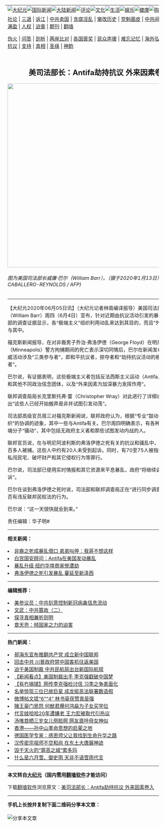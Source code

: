 <a name="1" id="1" target="_blank"></a><span id="1"></span>
<table align=center border="0"><tr><td colspan="2" VALIGN=TOP><a href="https://github.com/ymo2633/djy/blob/master/gb/nsc413.md#1"><img src="https://raw.githubusercontent.com/ymo2633/www/master/t/djy/1.jpg" title="大纪元"></a><a href="https://github.com/ymo2633/djy/blob/master/gb/n24hr.md#1"><img src="https://raw.githubusercontent.com/ymo2633/www/master/t/djy/3.jpg" title="国际新闻"></a><a href="https://github.com/ymo2633/djy/blob/master/gb/nsc413.md#1"><img src="https://raw.githubusercontent.com/ymo2633/www/master/t/djy/4.jpg" title="大陆新闻"></a><a href="https://github.com/ymo2633/djy/blob/master/gb/news392.md#1"><img src="https://raw.githubusercontent.com/ymo2633/www/master/t/djy/5.jpg" title="评论"></a><a href="https://github.com/ymo2633/djy/blob/master/gb/news2007.md#1"><img src="https://raw.githubusercontent.com/ymo2633/www/master/t/djy/6.jpg" title="文化"></a><a href="https://github.com/ymo2633/djy/blob/master/gb/news2008.md#1"><img src="https://raw.githubusercontent.com/ymo2633/www/master/t/djy/7.jpg" title="生活"></a><a href="https://github.com/ymo2633/djy/blob/master/gb/ncyule.md#1"><img src="https://raw.githubusercontent.com/ymo2633/www/master/t/djy/8.jpg" title="娱乐"></a><a href="https://github.com/ymo2633/djy/blob/master/gb/nsc1002.md#1"><img src="https://raw.githubusercontent.com/ymo2633/www/master/t/djy/9.jpg" title="健康"><a href="https://www.youlucky.com"><img src="https://raw.githubusercontent.com/ymo2633/www/master/t/djy/10.jpg" title="购物"></a><a href="https://donate.epochtimes.com/?utm_medium=epochtimes&utm_source=referral&utm_campaign=donate_button_djyarticleheader"><img src="https://raw.githubusercontent.com/ymo2633/www/master/t/djy/12.jpg" title="捐款"></a></td></tr>
<tr><td colspan="2" VALIGN=TOP><a target="_blank" href="https://github.com/ymo2633/djy/blob/master/gb/9p.md#1">社论</a> | <a target="_blank" href="https://github.com/ymo2633/djy/blob/master/gb/nf5657.md#1">三退</a> | <a target="_blank" href="https://github.com/ymo2633/djy/blob/master/gb/nf6124.md#1">诉江</a> | <a target="_blank" href="https://github.com/ymo2633/djy/blob/master/gb/nf1176117.md#1">中共卖国</a> | <a target="_blank" href="https://github.com/ymo2633/djy/blob/master/gb/nf5773.md#1">贪腐淫乱</a> | <a target="_blank" href="https://github.com/ymo2633/djy/blob/master/gb/nf1176115.md#1">窜改历史</a> | <a target="_blank" href="https://github.com/ymo2633/djy/blob/master/gb/nf1176107.md#1">党魁画皮</a> | <a target="_blank" href="https://github.com/ymo2633/djy/blob/master/gb/nf1320400.md#1">中共间谍</a> | <a target="_blank" href="https://github.com/ymo2633/djy/blob/master/gb/nf1176114.md#1">破坏传统</a> | <a target="_blank" href="https://github.com/ymo2633/ntdtv/blob/master/gb/prog447_1.md#1">恶贯满盈</a> | <a target="_blank" href="https://github.com/ymo2633/djy/blob/master/gb/ncid278.md#1">人权</a> | <a target="_blank" href="https://github.com/ymo2633/djy/blob/master/gb/nf1176111.md#1">迫害</a> | <a target="_blank" href="https://gitlab.com/szzdlab/mh-qikan/blob/master/README.md#1">期刊</a> | <a target="_blank" href="https://github.com/ymo2633/www/blob/master/README.md?zsrh#8">翻墙</a></p><p><a target="_blank" href="https://github.com/ymo2633/djy/blob/master/gb/nf5562.md#1">伪火</a> | <a target="_blank" href="https://github.com/ymo2633/djy/blob/master/gb/nf4378.md#1">问答</a> | <a target="_blank" href="https://github.com/ymo2633/djy/blob/master/gb/nf5792.md#1">剖析</a> | <a target="_blank" href="https://github.com/ymo2633/djy/blob/master/gb/nf5735.md#1">两岸比对</a> | <a target="_blank" href="https://github.com/ymo2633/djy/blob/master/gb/nf6119.md#1">各国褒奖</a> | <a target="_blank" href="https://github.com/ymo2633/djy/blob/master/gb/nf6120.md#1">民众声援</a> | <a target="_blank" href="https://github.com/ymo2633/djy/blob/master/gb/nf1188594.md#1">难忘记忆</a> | <a target="_blank" href="https://github.com/ymo2633/djy/blob/master/gb/nf3180.md#1">海外弘传</a> | <a target="_blank" href="https://github.com/ymo2633/djy/blob/master/gb/nf5410.md#1">万人上访</a> | <a target="_blank" href="https://github.com/ymo2633/ntdtv/blob/master/gb/prog1530_1.md#1">和平抗议</a> | <a target="_blank" href="https://github.com/ymo2633/djy/blob/master/gb/nf4386.md#1">支持</a> | <a target="_blank" href="https://github.com/ymo2633/djy/blob/master/gb/nf4389.md#1">真相</a> | <a target="_blank" href="https://github.com/ymo2633/djy/blob/master/gb/nf5790.md#1">圣缘</a> | <a target="_blank" href="https://github.com/ymo2633/djy/blob/master/gb/nf4786.md#1">神韵</a></td></tr>
<tr><td VALIGN=TOP width="626"><h2 align=center>美司法部长：Antifa劫持抗议 外来因素卷入</h2>
<img width="600" src="https://i.epochtimes.com/assets/uploads/2020/02/000_1NO5WU-600x400.jpg" />
<h6>图为美国司法部长威廉·巴尔（William Barr）。（摄于2020年1月13日）(ANDREW CABALLERO-REYNOLDS / AFP)
</h6>
<hr>
	<p>【大纪元2020年06月05日讯】（大纪元记者林南编译报导）<ahref="https://github.com/ymo2633/djy/blob/master/gb/tag/%E7%BE%8E%E5%9B%BD%E5%8F%B8%E6%B3%95%E9%83%A8%E9%95%BF.md#1">美国司法部长</a>威廉·<ahref="https://github.com/ymo2633/djy/blob/master/gb/tag/%E5%B7%B4%E5%B0%94.md#1">巴尔</a>（William Barr）周四（6月4日）宣布，针对近期由抗议活动引发的暴力事件，司法部的调查证据显示，各“<ahref="https://github.com/ymo2633/djy/blob/master/gb/tag/%E6%9E%81%E7%AB%AF%E4%B8%BB%E4%B9%89.md#1">极端主义</a>”组织利用动乱来达到其目的，而且“外来因素”也参与其中。</p>
<p>福克斯新闻报导，在对非裔男子乔治·<ahref="https://github.com/ymo2633/djy/blob/master/gb/tag/%E5%BC%97%E6%B4%9B%E4%BC%8A%E5%BE%B7.md#1">弗洛伊德</a>（George Floyd）在明尼阿波利斯（Minneapolis）警方拘捕期间的死亡表示深切同情后，<ahref="https://github.com/ymo2633/djy/blob/master/gb/tag/%E5%B7%B4%E5%B0%94.md#1">巴尔</a>在新闻发布会上说，示威活动涉及“三类参与者”，即和平抗议者，掠夺者和“劫持抗议活动的<ahref="https://github.com/ymo2633/djy/blob/master/gb/tag/%E6%9E%81%E7%AB%AF%E4%B8%BB%E4%B9%89.md#1">极端主义</a>煽动者”。</p>
<p>巴尔说，有证据表明，这些极端主义者包括反法西斯主义运动（Antifa，亦称安提法）和其他不同政治信念团体，以及“外来因素为加深暴力发挥作用”。</p>
<p>联邦调查局局长克里斯托弗·雷（Christopher Wray）对此进行了详细说明，并指出“这些人已经开始搬弄是非并试图引发动荡”。</p>
<p>司法部高级官员周三对福克斯新闻说，联邦政府认为，根据“专业”鼓动者“非常有组织”的协调的迹象，其中一些与Antifa有关。巴尔周四明确表示，有各种意识形态的极端分子“骚动”，其中包括无政府主义者和那些试图发动内战的人。</p>
<p>联邦官员说，在与明尼阿波利斯的<ahref="https://github.com/ymo2633/djy/blob/master/gb/tag/%E5%BC%97%E6%B4%9B%E4%BC%8A%E5%BE%B7.md#1">弗洛伊德</a>之死有关的抗议和骚乱中，华盛顿DC有一百多人被捕。这些人中约有20人未受到起诉。同时，有70至75人被指控犯有殴打、私闯民宅、破坏财产和其它侵权行为等罪行。</p>
<p>巴尔说，司法部已使用实时情报和其它资源来平息暴乱，政府“将继续调查、逮捕和起诉”。</p>
<p>巴尔在谈到弗洛伊德之死时说，司法部和联邦调查局正在“进行同步调查”，以查看是否有违反联邦民权法的行为。</p>
<p>巴尔说：“这一天很快就会到来。”</p>
<p>责任编辑：华子明#</p>
	
<hr>


<strong>相关新闻：</strong>
<li><a href="https://github.com/ymo2633/djy/blob/master/gb/20/6/1/n12152641.md#1">非裔之死成暴乱借口 弟弟叫停：我哥不想这样</a></li>
<li><a href="https://github.com/ymo2633/djy/blob/master/gb/20/6/1/n12153546.md#1">白宫国安顾问：Antifa在美国发动暴乱</a></li>
<li><a href="https://github.com/ymo2633/djy/blob/master/gb/20/6/2/n12154404.md#1">暴乱升级 纽约华埠商家惨遭劫</a></li>
<li><a href="https://github.com/ymo2633/djy/blob/master/gb/20/6/4/n12159575.md#1">弗洛伊德之死引发暴乱 蔓延至新泽西</a></li>
<hr>


<strong>编辑推荐：</strong>
<li><a href="https://github.com/onzhi266/djy/blob/master/gb/20/2/22/n11887949.md#1">美参议员：中共刻意控制新冠病毒信息流动</a></li>
<li><a href="https://github.com/tsiac2612/djy/blob/master/gb/18/1/2/n10015819.md#1" target="_blank">文武：中共篡政（二）</a></li><li><a href="https://github.com/ymo2633/djy/blob/master/gb/11/6/17/n3289382.md?dfh#1" target="_blank">探寻真相兼听则明</a></li><li><a href="https://github.com/tsiac2612/djy/blob/master/gb/19/6/29/n11353494.md#1" target="_blank">章天亮：倾国家之力的迫害</a></li>
<hr>

<strong>热门新闻：</strong>
<li><a href="https://github.com/ymo2633/djy/blob/master/gb/20/6/4/n12160534.md#1">郝海东宣布推翻共产党 成立新中国联邦</a></li>
<li><a href="https://github.com/ymo2633/djy/blob/master/gb/20/6/3/n12158407.md#1">回击中共 川普政府禁中国客机往返美国</a></li>
<li><a href="https://github.com/ymo2633/djy/blob/master/gb/20/6/4/n12159695.md#1">迫于美国制裁 中共民航局出台新国际航规</a></li>
<li><a href="https://github.com/ymo2633/djy/blob/master/gb/20/6/2/n12156207.md#1">【新闻看点】美国制裁出手 李克强戳破中国梦</a></li>
<li><a href="https://github.com/ymo2633/djy/blob/master/gb/20/6/3/n12158883.md#1">【有冇搞错】网传李克强检讨信 习李之争表面化</a></li>
<li><a href="https://github.com/ymo2633/djy/blob/master/gb/20/6/2/n12156141.md#1">名单惊现三位已故巨星 成龙挺恶法联署数造假</a></li>
<li><a href="https://github.com/ymo2633/djy/blob/master/gb/20/6/3/n12158748.md#1">微博帖文提“6”“4” 林书豪获赞真是强</a></li>
<li><a href="https://github.com/ymo2633/djy/blob/master/gb/20/6/2/n12156484.md#1">赌王豪门恩怨 何猷君爆何鸿燊为子女买学位</a></li>
<li><a href="https://github.com/ymo2633/djy/blob/master/gb/20/6/2/n12156302.md#1">代言娃哈哈20年遭嫌老 王力宏被取代引热议</a></li>
<li><a href="https://github.com/ymo2633/djy/blob/master/gb/20/6/1/n12153327.md#1">汤唯首晒三岁女儿侧脸照 网友直呼母女神似</a></li>
<li><a href="https://github.com/ymo2633/djy/blob/master/gb/20/5/29/n12146748.md#1">香港——孙中山革命思想的启蒙之地</a></li>
<li><a href="https://github.com/ymo2633/djy/blob/master/gb/20/6/2/n12154034.md#1">德国医学专家：感恩师父让我找到生命升华之路</a></li>
<li><a href="https://github.com/ymo2633/djy/blob/master/gb/20/6/1/n12153014.md#1">汉传密宗祖师不空和尚 在东土大唐展神迹</a></li>
<li><a href="https://github.com/ymo2633/djy/blob/master/gb/20/6/1/n12153290.md#1">毁于天火的“罪恶之城”索多玛</a></li>
<li><a href="https://github.com/ymo2633/djy/blob/master/gb/20/5/3/n12079800.md#1">什么是六月雪、御史雨  天非不语雪雨代言</a></li>
<hr>

<strong>本文转自<a href="https://www.epochtimes.com">大纪元</a>（国内需用<a href="https://github.com/ymo2633/www/blob/master/README.md#8">翻墙软件</a>才能访问）</strong><p>下载<a href="https://github.com/ymo2633/www/blob/master/README.md#8">翻墙软件</a>浏览原文：<a href="https://www.epochtimes.com/gb/20/6/4/n12162197.htm">美司法部长：Antifa劫持抗议 外来因素卷入</a></p><hr>

<strong>手机上长按并复制下面二维码分享本文章：</strong><br><br><img src="http://d1p1.ip.zn2.us/v.php?action=qrcode&url=https://github.com/ymo2633/djy/blob/master/gb/20/6/4/n12162197.md%231" title="分享本文章"></td><td VALIGN=TOP><a href="https://github.com/ymo2633/djy/blob/master/gb/16/1/21/n4622075.md?dfh#1" target="_blank"><img src="https://raw.githubusercontent.com/ymo2633/djy/master/gb/300/wei-f1.jpg" title="中共的伪火骗局"  alt="中共的伪火骗局"></a><br><a href="https://github.com/ymo2633/www/blob/master/README.md?dfh#9" target="_blank"><img src="https://raw.githubusercontent.com/ymo2633/djy/master/gb/300/yong-h.jpg" title="永恒的见证"  alt="永恒的见证"></a><br><a href="https://github.com/ymo2633/djy/blob/master/gb/13/9/29/n3974789.md?dfh#1" target="_blank"><img src="https://raw.githubusercontent.com/ymo2633/djy/master/gb/300/shang-lnz.jpg" title="善良女子被中共投男牢"  alt="善良女子被中共投男牢"></a><br><a href="https://github.com/ymo2633/djy/blob/master/gb/16/3/16/n4663449.md?dfh#1" target="_blank"><img src="https://raw.githubusercontent.com/ymo2633/djy/master/gb/300/huo-z3.jpg" title="警卫目击活摘器官"  alt="警卫目击活摘器官"></a><br><a href="https://github.com/ymo2633/djy/blob/master/gb/16/8/7/n8177641.md?dfh#1" target="_blank"><img src="https://raw.githubusercontent.com/ymo2633/djy/master/gb/300/huo-z4.jpg" title="证人描述活摘恐怖"  alt="证人描述活摘恐怖"></a><br><a href="https://github.com/ymo2633/djy/blob/master/gb/10/4/19/n2881569.md?dfh#1" target="_blank"><img src="https://raw.githubusercontent.com/ymo2633/djy/master/gb/300/huo-z1.jpg" title="揭开活摘器官黑幕"  alt="揭开活摘器官黑幕"></a><br><a href="https://github.com/ymo2633/djy/blob/master/gb/10/11/7/n3077476.md?dfh#1" target="_blank"><img src="https://raw.githubusercontent.com/ymo2633/djy/master/gb/300/ma-ks.jpg" title="马克思的成魔之路"  alt="马克思的成魔之路"></a><br><a href="https://github.com/ymo2633/djy/blob/master/gb/14/6/9/n4173977.md?dfh#1" target="_blank"><img src="https://raw.githubusercontent.com/ymo2633/djy/master/gb/300/chang-zs.jpg" title="藏字石 蕴天机"  alt="藏字石 蕴天机"></a><br><a href="https://github.com/ymo2633/djy/blob/master/gb/18/5/10/n10381511.md?dfh#1" target="_blank"><img src="https://raw.githubusercontent.com/ymo2633/djy/master/gb/300/st1.jpg" title="关注3亿人三退"  alt="关注3亿人三退"></a><br><a href="https://github.com/ymo2633/djy/blob/master/gb/18/3/21/n10237682.md?dfh#1" target="_blank"><img src="https://raw.githubusercontent.com/ymo2633/djy/master/gb/300/jie-t.jpg" title="解体中共复兴中华"  alt="解体中共复兴中华"></a><br><a href="https://github.com/ymo2633/djy/blob/master/gb/9/2/9/n2422991.md?dfh#1" target="_blank"><img src="https://raw.githubusercontent.com/ymo2633/djy/master/gb/300/gao-zs.jpg" title="中共迫害良心律师"  alt="中共迫害良心律师"></a><br><a href="https://github.com/ymo2633/djy/blob/master/gb/18/12/9/n10900044.md?dfh#1" target="_blank"><img src="https://raw.githubusercontent.com/ymo2633/djy/master/gb/300/sj1.jpg" title="303万人举报江泽民"  alt="303万人举报江泽民"></a><br><a href="https://github.com/ymo2633/djy/blob/master/gb/18/8/28/n10672014.md?dfh#1" target="_blank"><img src="https://raw.githubusercontent.com/ymo2633/djy/master/gb/300/sj2.jpg" title="这些官员为何起诉江泽民"  alt="这些官员为何起诉江泽民"></a><br><a href="https://github.com/ymo2633/djy/blob/master/gb/8/12/18/n2367165.md?dfh#1" target="_blank"><img src="https://raw.githubusercontent.com/ymo2633/djy/master/gb/300/liangan.jpg" title="海峡两岸的强烈对比"  alt="海峡两岸的强烈对比"></a><br><a href="https://github.com/ymo2633/djy/blob/master/gb/15/12/10/n4593139.md?dfh#1" target="_blank"><img src="https://raw.githubusercontent.com/ymo2633/djy/master/gb/300/jia-ndzl.jpg" title="加拿大总理的贺信"  alt="加拿大总理的贺信"></a><br><a href="https://github.com/ymo2633/djy/blob/master/gb/11/6/17/n3289382.md?dfh#1" target="_blank"><img src="https://raw.githubusercontent.com/ymo2633/djy/master/gb/300/xiao-wd.jpg" title="探寻真相兼听则明"  alt="探寻真相兼听则明"></a><br><a href="https://github.com/ymo2633/djy/blob/master/gb/18/10/27/n10812623.md?dfh#1" target="_blank"><img src="https://raw.githubusercontent.com/ymo2633/djy/master/gb/300/yindu.jpg" title="印度媒体报道东方"  alt="印度媒体报道东方"></a><br><a href="https://github.com/ymo2633/djy/blob/master/gb/18/6/9/n10469652.md?dfh#1" target="_blank"><img src="https://raw.githubusercontent.com/ymo2633/djy/master/gb/300/xie-j.jpg" title="不一样的海外校园"  alt="不一样的海外校园"></a><br><a href="https://github.com/ymo2633/djy/blob/master/gb/7/4/5/n1669415.md?dfh#1" target="_blank"><img src="https://raw.githubusercontent.com/ymo2633/djy/master/gb/300/li-up.jpg" title="从大师到徒弟的传奇"  alt="从大师到徒弟的传奇"></a><br><a href="https://github.com/ymo2633/djy/blob/master/gb/17/5/26/n9191512.md?dfh#1" target="_blank"><img src="https://raw.githubusercontent.com/ymo2633/djy/master/gb/300/zfl2.jpg" title="亿万人与东方一本奇书"  alt="亿万人与东方一本奇书"></a><br><a href="https://github.com/ymo2633/djy/blob/master/gb/13/11/27/n4020290.md?dfh#1" target="_blank"><img src="https://raw.githubusercontent.com/ymo2633/djy/master/gb/300/zhen-h.jpg" title="大陆见不到的震撼场面"  alt="大陆见不到的震撼场面"></a><br><a href="https://github.com/ymo2633/djy/blob/master/gb/15/7/17/n4482910.md?dfh#1" target="_blank"><img src="https://raw.githubusercontent.com/ymo2633/djy/master/gb/300/dalu-sk.jpg" title="人心向善 大陆当初盛况"  alt="人心向善 大陆当初盛况"></a><br><a href="https://github.com/ymo2633/djy/blob/master/gb/19/1/5/n10955468.md?dfh#1" target="_blank"><img src="https://raw.githubusercontent.com/ymo2633/djy/master/gb/300/zfl1.jpg" title="追寻真理 这书讲什么"  alt="追寻真理 这书讲什么"></a><br><a href="https://github.com/ymo2633/www/blob/master/README.md?dfh#1" target="_blank"><img src="https://raw.githubusercontent.com/ymo2633/djy/master/gb/300/fq1.jpg" title="下载免费翻墙软件"  alt="下载免费翻墙软件"></a><br></td></tr></table>
